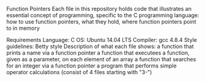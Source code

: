 Function Pointers
Each file in this repository holds code that illustrates an essential concept of programming, specific to the C programming language: how to use function pointers, what they hold, where function pointers point to in memory

Requirements
Language: C
OS: Ubuntu 14.04 LTS
Compiler: gcc 4.8.4
Style guidelines: Betty style
Description of what each file shows:
a function that prints a name via a function pointer
a function that executees a function, given as a parameter, on each element of an array
a function that searches for an integer via a function pointer
a program that performs simple operator calculations (consist of 4 files starting with "3-")
